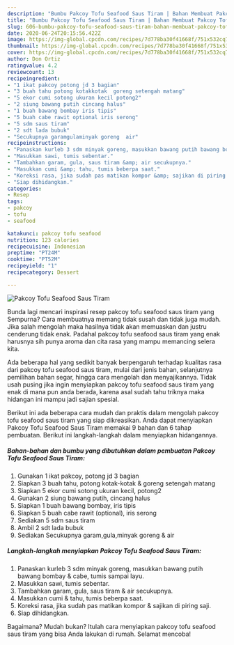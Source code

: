 ```yaml
---
description: "Bumbu Pakcoy Tofu Seafood Saus Tiram | Bahan Membuat Pakcoy Tofu Seafood Saus Tiram Yang Enak Banget"
title: "Bumbu Pakcoy Tofu Seafood Saus Tiram | Bahan Membuat Pakcoy Tofu Seafood Saus Tiram Yang Enak Banget"
slug: 606-bumbu-pakcoy-tofu-seafood-saus-tiram-bahan-membuat-pakcoy-tofu-seafood-saus-tiram-yang-enak-banget
date: 2020-06-24T20:15:56.422Z
image: https://img-global.cpcdn.com/recipes/7d778ba30f41668f/751x532cq70/pakcoy-tofu-seafood-saus-tiram-foto-resep-utama.jpg
thumbnail: https://img-global.cpcdn.com/recipes/7d778ba30f41668f/751x532cq70/pakcoy-tofu-seafood-saus-tiram-foto-resep-utama.jpg
cover: https://img-global.cpcdn.com/recipes/7d778ba30f41668f/751x532cq70/pakcoy-tofu-seafood-saus-tiram-foto-resep-utama.jpg
author: Don Ortiz
ratingvalue: 4.2
reviewcount: 13
recipeingredient:
- "1 ikat pakcoy potong jd 3 bagian"
- "3 buah tahu potong kotakkotak  goreng setengah matang"
- "5 ekor cumi sotong ukuran kecil potong2"
- "2 siung bawang putih cincang halus"
- "1 buah bawang bombay iris tipis"
- "5 buah cabe rawit optional iris serong"
- "5 sdm saus tiram"
- "2 sdt lada bubuk"
- "Secukupnya garamgulaminyak goreng  air"
recipeinstructions:
- "Panaskan kurleb 3 sdm minyak goreng, masukkan bawang putih bawang bombay &amp; cabe, tumis sampai layu."
- "Masukkan sawi, tumis sebentar."
- "Tambahkan garam, gula, saus tiram &amp; air secukupnya."
- "Masukkan cumi &amp; tahu, tumis beberpa saat."
- "Koreksi rasa, jika sudah pas matikan kompor &amp; sajikan di piring saji."
- "Siap dihidangkan."
categories:
- Resep
tags:
- pakcoy
- tofu
- seafood

katakunci: pakcoy tofu seafood 
nutrition: 123 calories
recipecuisine: Indonesian
preptime: "PT24M"
cooktime: "PT52M"
recipeyield: "1"
recipecategory: Dessert

---
```



![Pakcoy Tofu Seafood Saus Tiram](https://img-global.cpcdn.com/recipes/7d778ba30f41668f/751x532cq70/pakcoy-tofu-seafood-saus-tiram-foto-resep-utama.jpg)

Bunda lagi mencari inspirasi resep pakcoy tofu seafood saus tiram yang Sempurna? Cara membuatnya memang tidak susah dan tidak juga mudah. Jika salah mengolah maka hasilnya tidak akan memuaskan dan justru cenderung tidak enak. Padahal pakcoy tofu seafood saus tiram yang enak harusnya sih punya aroma dan cita rasa yang mampu memancing selera kita.

Ada beberapa hal yang sedikit banyak berpengaruh terhadap kualitas rasa dari pakcoy tofu seafood saus tiram, mulai dari jenis bahan, selanjutnya pemilihan bahan segar, hingga cara mengolah dan menyajikannya. Tidak usah pusing jika ingin menyiapkan pakcoy tofu seafood saus tiram yang enak di mana pun anda berada, karena asal sudah tahu triknya maka hidangan ini mampu jadi sajian spesial.




Berikut ini ada beberapa cara mudah dan praktis dalam mengolah pakcoy tofu seafood saus tiram yang siap dikreasikan. Anda dapat menyiapkan Pakcoy Tofu Seafood Saus Tiram memakai 9 bahan dan 6 tahap pembuatan. Berikut ini langkah-langkah dalam menyiapkan hidangannya.

<!--inarticleads1-->

##### Bahan-bahan dan bumbu yang dibutuhkan dalam pembuatan Pakcoy Tofu Seafood Saus Tiram:

1. Gunakan 1 ikat pakcoy, potong jd 3 bagian
1. Siapkan 3 buah tahu, potong kotak-kotak &amp; goreng setengah matang
1. Siapkan 5 ekor cumi sotong ukuran kecil, potong2
1. Gunakan 2 siung bawang putih, cincang halus
1. Siapkan 1 buah bawang bombay, iris tipis
1. Siapkan 5 buah cabe rawit (optional), iris serong
1. Sediakan 5 sdm saus tiram
1. Ambil 2 sdt lada bubuk
1. Sediakan Secukupnya garam,gula,minyak goreng &amp; air




<!--inarticleads2-->

##### Langkah-langkah menyiapkan Pakcoy Tofu Seafood Saus Tiram:

1. Panaskan kurleb 3 sdm minyak goreng, masukkan bawang putih bawang bombay &amp; cabe, tumis sampai layu.
1. Masukkan sawi, tumis sebentar.
1. Tambahkan garam, gula, saus tiram &amp; air secukupnya.
1. Masukkan cumi &amp; tahu, tumis beberpa saat.
1. Koreksi rasa, jika sudah pas matikan kompor &amp; sajikan di piring saji.
1. Siap dihidangkan.




Bagaimana? Mudah bukan? Itulah cara menyiapkan pakcoy tofu seafood saus tiram yang bisa Anda lakukan di rumah. Selamat mencoba!
